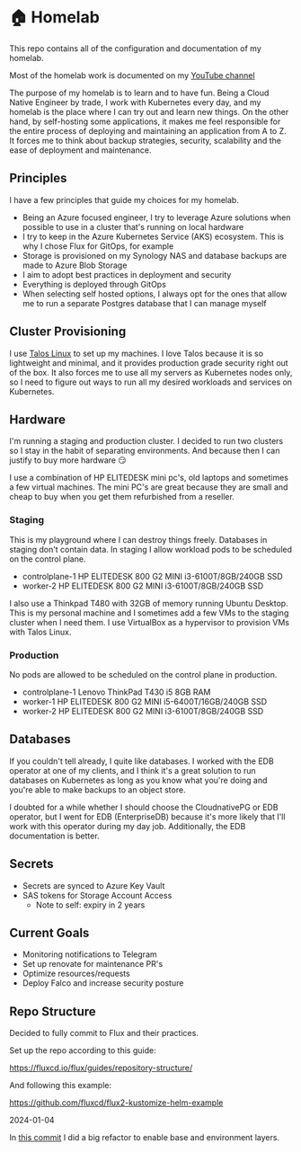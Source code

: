 # 🏠 Homelab

This repo contains all of the configuration and documentation of my homelab.

Most of the homelab work is documented on my [YouTube channel](https://www.youtube.com/channel/UCDAck-gFPTrgTx_qp59-bQA)

The purpose of my homelab is to learn and to have fun. Being a Cloud Native Engineer by trade, I work with Kubernetes every day, and my homelab is the place where I can try out and learn new things. On the other hand, by self-hosting some applications, it makes me feel responsible for the entire process of deploying and maintaining an application from A to Z. It forces me to think about backup strategies, security, scalability and the ease of deployment and maintenance.

## Principles

I have a few principles that guide my choices for my homelab.

* Being an Azure focused engineer, I try to leverage Azure solutions when possible to use in a cluster that's running on local hardware
* I try to keep in the Azure Kubernetes Service (AKS) ecosystem. This is why I chose Flux for GitOps, for example
* Storage is provisioned on my Synology NAS and database backups are made to Azure Blob Storage
* I aim to adopt best practices in deployment and security
* Everything is deployed through GitOps
* When selecting self hosted options, I always opt for the ones that allow me to run a separate Postgres database that I can manage myself

## Cluster Provisioning

I use [Talos Linux](https://www.talos.dev/) to set up my machines. I love Talos because it is so lightweight and minimal, and it provides production grade security right out of the box. It also forces me to use all my servers as Kubernetes nodes only, so I need to figure out ways to run all my desired workloads and services on Kubernetes.

## Hardware

I'm running a staging and production cluster. I decided to run two clusters so I stay in the habit of separating environments. And because then I can justify to buy more hardware 😏

I use a combination of HP ELITEDESK mini pc's, old laptops and sometimes a few virtual machines. The mini PC's are great because they are small and cheap to buy when you get them refurbished from a reseller.

### Staging

This is my playground where I can destroy things freely. Databases in staging don't contain data. In staging I allow workload pods to be scheduled on the control plane.

* controlplane-1  HP ELITEDESK 800 G2 MINI i3-6100T/8GB/240GB SSD
* worker-2        HP ELITEDESK 800 G2 MINI i3-6100T/8GB/240GB SSD

I also use a Thinkpad T480 with 32GB of memory running Ubuntu Desktop. This is my personal machine and I sometimes add a few VMs to the staging cluster when I need them. I use VirtualBox as a hypervisor to provision VMs with Talos Linux.

### Production

No pods are allowed to be scheduled on the control plane in production.

* controlplane-1  Lenovo ThinkPad T430 i5 8GB RAM
* worker-1        HP ELITEDESK 800 G2 MINI i5-6400T/16GB/240GB SSD
* worker-2        HP ELITEDESK 800 G2 MINI i3-6100T/8GB/240GB SSD

## Databases

If you couldn't tell already, I quite like databases. I worked with the EDB operator at one of my clients, and I think it's a great solution to run databases on Kubernetes as long as you know what you're doing and you're able to make backups to an object store.

I doubted for a while whether I should choose the CloudnativePG or EDB operator, but I went for EDB (EnterpriseDB) because it's more likely that I'll work with this operator during my day job. Additionally, the EDB documentation is better.

## Secrets

* Secrets are synced to Azure Key Vault
* SAS tokens for Storage Account Access
  * Note to self: expiry in 2 years

## Current Goals

* Monitoring notifications to Telegram
* Set up renovate for maintenance PR's
* Optimize resources/requests
* Deploy Falco and increase security posture

## Repo Structure

Decided to fully commit to Flux and their practices.

Set up the repo according to this guide:

https://fluxcd.io/flux/guides/repository-structure/

And following this example:

https://github.com/fluxcd/flux2-kustomize-helm-example


2024-01-04

In [this commit](https://github.com/mischavandenburg/homelab/commit/3a65ae4707b633929f89cdc09490595ccfb9470b) I did a big refactor to enable base and environment layers.
